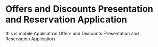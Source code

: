 # Offers and Discounts Presentation and Reservation Application
 this is mobile Application Offers and Discounts Presentation and Reservation Application
